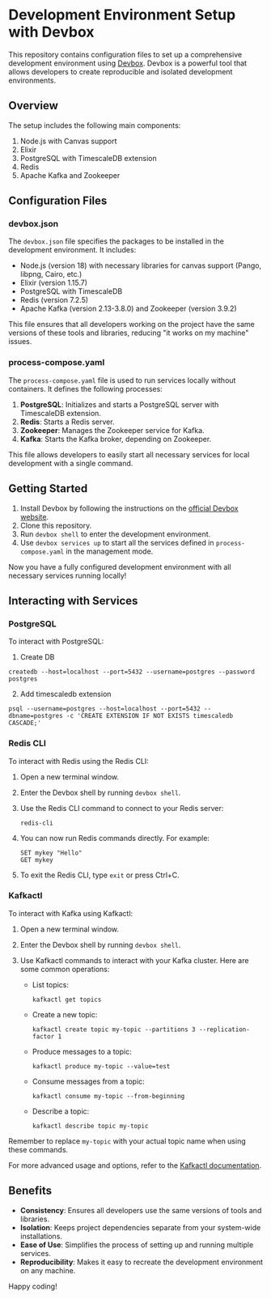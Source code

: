 # Development Environment Setup with Devbox

This repository contains configuration files to set up a comprehensive development environment using [Devbox](https://www.jetpack.io/devbox/). Devbox is a powerful tool that allows developers to create reproducible and isolated development environments.

## Overview

The setup includes the following main components:

1. Node.js with Canvas support
2. Elixir
3. PostgreSQL with TimescaleDB extension
4. Redis
5. Apache Kafka and Zookeeper

## Configuration Files

### devbox.json

The `devbox.json` file specifies the packages to be installed in the development environment. It includes:

- Node.js (version 18) with necessary libraries for canvas support (Pango, libpng, Cairo, etc.)
- Elixir (version 1.15.7)
- PostgreSQL with TimescaleDB
- Redis (version 7.2.5)
- Apache Kafka (version 2.13-3.8.0) and Zookeeper (version 3.9.2)

This file ensures that all developers working on the project have the same versions of these tools and libraries, reducing "it works on my machine" issues.

### process-compose.yaml

The `process-compose.yaml` file is used to run services locally without containers. It defines the following processes:

1. **PostgreSQL**: Initializes and starts a PostgreSQL server with TimescaleDB extension.
2. **Redis**: Starts a Redis server.
3. **Zookeeper**: Manages the Zookeeper service for Kafka.
4. **Kafka**: Starts the Kafka broker, depending on Zookeeper.

This file allows developers to easily start all necessary services for local development with a single command.

## Getting Started

1. Install Devbox by following the instructions on the [official Devbox website](https://www.jetpack.io/devbox/docs/installing_devbox/).
2. Clone this repository.
3. Run `devbox shell` to enter the development environment.
4. Use `devbox services up` to start all the services defined in `process-compose.yaml` in the management mode.

Now you have a fully configured development environment with all necessary services running locally!


## Interacting with Services

### PostgreSQL

To interact with PostgreSQL:
1. Create DB
```
createdb --host=localhost --port=5432 --username=postgres --password postgres
```

2. Add timescaledb extension
```
psql --username=postgres --host=localhost --port=5432 --dbname=postgres -c 'CREATE EXTENSION IF NOT EXISTS timescaledb CASCADE;'
```

### Redis CLI

To interact with Redis using the Redis CLI:

1. Open a new terminal window.
2. Enter the Devbox shell by running `devbox shell`.
3. Use the Redis CLI command to connect to your Redis server:

   ```
   redis-cli
   ```

4. You can now run Redis commands directly. For example:

   ```
   SET mykey "Hello"
   GET mykey
   ```

5. To exit the Redis CLI, type `exit` or press Ctrl+C.

### Kafkactl

To interact with Kafka using Kafkactl:

1. Open a new terminal window.
2. Enter the Devbox shell by running `devbox shell`.
3. Use Kafkactl commands to interact with your Kafka cluster. Here are some common operations:

   - List topics:
     ```
     kafkactl get topics
     ```

   - Create a new topic:
     ```
     kafkactl create topic my-topic --partitions 3 --replication-factor 1
     ```

   - Produce messages to a topic:
     ```
     kafkactl produce my-topic --value=test
     ```

   - Consume messages from a topic:
     ```
     kafkactl consume my-topic --from-beginning
     ```

   - Describe a topic:
     ```
     kafkactl describe topic my-topic
     ```

Remember to replace `my-topic` with your actual topic name when using these commands.

For more advanced usage and options, refer to the [Kafkactl documentation](https://github.com/deviceinsight/kafkactl).



## Benefits

- **Consistency**: Ensures all developers use the same versions of tools and libraries.
- **Isolation**: Keeps project dependencies separate from your system-wide installations.
- **Ease of Use**: Simplifies the process of setting up and running multiple services.
- **Reproducibility**: Makes it easy to recreate the development environment on any machine.

Happy coding!
